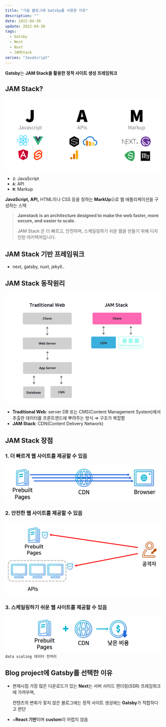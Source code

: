 ```yaml
---
title: "기술 블로그에 Gatsby를 사용한 이유"
description: ""
date: 2022-04-30
update: 2022-04-30
tags:
  - Gatsby
  - Next
  - Nuxt
  - JAMStack
series: "JavaScript"
---
```


**Gatsby**는 **JAM Stack을 활용한 정적 사이트 생성 프레임워크**

## JAM Stack?
![](js-framework(1).png)
- **`J`**: JavaScript
- **`A`**: API
- **`M`**: Markup

**JavaScript, API,** HTML이나 CSS 등을 칭하는 **MarkUp**으로 웹 애플리케이션을 구성하는 스택

> **Jamstack is an architecture designed to make the web faster, more secure, and easier to scale.**
> 
> JAM Stack 은 더 빠르고, 안전하며, 스케일링하기 쉬운 웹을 만들기 위해 디자인된 아키텍처입니다.

## JAM Stack 기반 프레임워크
- next, gatsby, nuxt, jekyll..

## JAM Stack 동작원리
![](js-framework(2).png)
- **Traditional Web**: server DB 또는 CMS(Content Management System)에서 추출한 데이터를 프론트엔드에 뿌려주는 방식 ⇒ 구조가 복잡함
- **JAM Stack**: CDN(Content Delivery Network)

## **JAM Stack 장점**
### 1. **더 빠르게 웹 사이트를 제공할 수 있음**
![](js-framework(3).png)

### 2. **안전한 웹 사이트를 제공할 수 있음**
![](js-framework(4).png)

### 3. **스케일링하기 쉬운 웹 사이트를 제공할 수 있음**
![](js-framework(5).png)
`data scaling 데이터 전처리`

## Blog project에 Gatsby를 선택한 이유
- 현재시점 가장 많은 다운로드가 있는 **Next**는 서버 사이드 렌더링(SSR) 프레임워크에 가까우며,

    컨텐츠의 변화가 잦지 않은 블로그에는 정적 사이트 생성에는 **Gatsby**가 적합하다고 판단
- +**React 기반**이며 **custom**이 어렵지 않음
